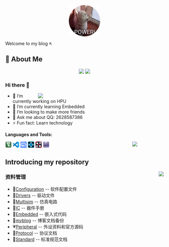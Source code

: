 <p align="center">
 	<a href="https://viys.github.io/" >
     <img width="100px" src="https://raw.githubusercontent.com/viys/picture-bed/master/img/mylogo_r.png" align="center" alt="GitHub Readme Stats" />
    </a>
 
 Welcome to my blog ↖
 
 ## 👤 About Me
</p>

<p align="center">
 <a href="https://github.com/viys"><img src="https://komarev.com/ghpvc/?username=viys&color=green"></a>
 <a href="https://github.com/viys?tab=following"><img src="https://img.shields.io/github/followers/viys?label=Github&style=social"></a>
</p>

### Hi there 👋
<a href="https://github.com/viys">
  <img align="right" width="400" src="https://github-readme-stats.vercel.app/api?username=viys&include_all_commits=true&bg_color=30,ccccd6,fff&title_color=5e616d&text_color=5e616d&icon_color=5e616d&show_icons=true&hide=contribs" />
</a>

- 🔭 I’m currently working on HPU
- 🌱 I’m currently learning Embedded
- 👯 I’m looking to make more friends
- 💬 Ask me about QQ: 2628587386
- ⚡ Fun fact: Learn technology

**Languages and Tools:** 

<code><img height="20" src="https://raw.githubusercontent.com/viys/picture-bed/master/img/keil.png"></code>
<code><img height="20" src="https://raw.githubusercontent.com/viys/picture-bed/master/img/vscode.ico"></code>
<code><img height="20" src="https://raw.githubusercontent.com/viys/picture-bed/master/img/lceda.ico"></code>
<code><img height="20" src="https://raw.githubusercontent.com/viys/picture-bed/master/img/ORCAD.ico"></code>
<code><img height="20" src="https://raw.githubusercontent.com/viys/picture-bed/master/img/PCB.png"></code>
<code><img height="20" src="https://raw.githubusercontent.com/viys/picture-bed/master/img/Multisim.png"></code> 
<img align="right" width="100" src="https://media.giphy.com/media/4TnHlUBm55QMzBLvq6/giphy.gif">

## Introducing my repository
<a href="https://github.com/viys">

  <img align="right" src="https://github-readme-stats.vercel.app/api/top-langs/?username=viys&layout=compact" />
</a>

### 资料管理

- 💚[Configuration](https://github.com/viys/Configuration) -- 软件配置文件
- 🤎[Drivers](https://github.com/viys/Drivers) -- 驱动文件
- 🧡[Multisim](https://github.com/viys/Multisim) -- 仿真电路
- 💙[IC](https://github.com/viys/IC) -- 器件手册
- 💖[Embedded](https://github.com/viys/Embedded) -- 嵌入式代码
- 💛[myblog](https://github.com/viys/myblog) -- 博客文档备份
- 💗[Peripheral](https://github.com/viys/Peripheral) -- 外设资料和官方源码
- 💚[Protocol](https://github.com/viys/Protocol) -- 协议文档
- 💜[Standard](https://github.com/viys/Standard) -- 标准规范文档


